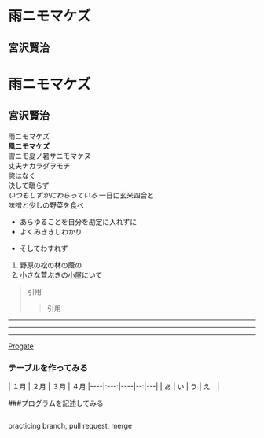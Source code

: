 # 雨ニモマケズ  
## 宮沢賢治  
雨ニモマケズ  
==
宮沢賢治  
--


雨ニモマケズ  
**風ニモマケズ**  
雪ニモ夏ノ暑サニモマケヌ  
丈夫ナカラダヲモチ  
慾はなく  
決して瞋らず  
*いつもしずかにわらっている*
一日に玄米四合と  
味噌と少しの野菜を食べ  

- あらゆることを自分を勘定に入れずに
- よくみききしわかり
+ そしてわすれず
1. 野原の松の林の蔭の
2. 小さな萱ぶきの小屋にいて  

> 引用
>> 引用

---
___
***

[Progate](https://prog-8.com/) 

### テーブルを作ってみる
| １月 | ２月 | ３月 | ４月 
|----|:---:|----|--:|---|
| あ | い  | う | え　|

###プログラムを記述してみる
```
```
practicing branch, pull request, merge